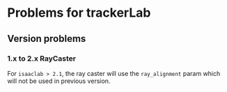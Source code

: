 # Problems for trackerLab

## Version problems

### 1.x to 2.x RayCaster

For `isaaclab > 2.1`, the ray caster will use the `ray_alignment` param which will not be used in previous version.